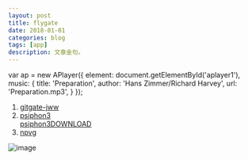 ```yaml
---
layout: post
title: flygate 
date: 2018-01-01
categories: blog
tags: [app]
description: 文章金句。
---
```


<body>
<div id="aplayer1" class="aplayer"></div>
<script src="dist/APlayer.min.js"></script>
var ap = new APlayer({
    element: document.getElementById('aplayer1'),
    music: {
        title: 'Preparation',
        author: 'Hans Zimmer/Richard Harvey',
        url: 'Preparation.mp3',
    }
});
</body>

1. [gitgate-jww](https://github.com/bannedbook/fanqiang/wiki)
1. [psiphon3](https://psiphon.ca/zh/download.html)<br>[psiphon3DOWNLOAD](https://psiphon.ca/psiphon3.exe)
1. [npvg](http://www.vpngate.net/cn/download.aspx)

![image](https://github.com/feiyuii/feiyuii.github.io/blob/master/img/crowds/crowds.jpg?raw=true)
